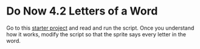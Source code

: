 # Do Now 4.2 Letters of a Word

Go to this [starter project](http://snap.berkeley.edu/snapsource/snap.html#present:Username=whuangpha&ProjectName=Starter%20project%20for%20text%20operators%20practice) and read and run the script. Once you understand how it works, modify the script so that the sprite says every letter in the word.
